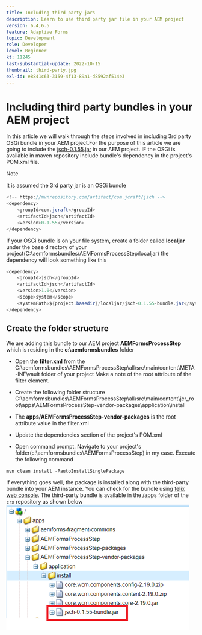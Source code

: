 ```yaml
---
title: Including third party jars
description: Learn to use third party jar file in your AEM project
version: 6.4,6.5
feature: Adaptive Forms
topic: Development
role: Developer
level: Beginner
kt: 11245
last-substantial-update: 2022-10-15
thumbnail: third-party.jpg
exl-id: e8841c63-3159-4f13-89a1-d8592af514e3
---
```

# Including third party bundles in your AEM project

In this article we will walk through the steps involved in including 3rd party OSGi bundle in your AEM project.For the purpose of this article we are going to include the [jsch-0.1.55.jar](https://repo1.maven.org/maven2/com/jcraft/jsch/0.1.55/jsch-0.1.55.jar) in our AEM project.  IF the OSGi is available in maven repository include bundle's dependency in the project's POM.xml file.

>[!NOTE]
> It is assumed the 3rd party jar is an OSGi bundle

```java
<!-- https://mvnrepository.com/artifact/com.jcraft/jsch -->
<dependency>
    <groupId>com.jcraft</groupId>
    <artifactId>jsch</artifactId>
    <version>0.1.55</version>
</dependency>

```

If your OSGi bundle is on your file system, create a folder called **localjar** under the base directory of your project(C:\aemformsbundles\AEMFormsProcessStep\localjar) the dependency will look something like this

```java
<dependency>
    <groupId>jsch</groupId>
    <artifactId>jsch</artifactId>
    <version>1.0</version>
    <scope>system</scope>
    <systemPath>${project.basedir}/localjar/jsch-0.1.55-bundle.jar</systemPath>
</dependency>
```

## Create the folder structure

We are adding this bundle to our AEM project **AEMFormsProcessStep** which is residing in  the **c:\aemformsbundles** folder

* Open the **filter.xml** from the C:\aemformsbundles\AEMFormsProcessStep\all\src\main\content\META-INF\vault folder of your project
Make a note of the root attribute  of the filter element.

* Create the following folder structure C:\aemformsbundles\AEMFormsProcessStep\all\src\main\content\jcr_root\apps\AEMFormsProcessStep-vendor-packages\application\install
* The **apps/AEMFormsProcessStep-vendor-packages** is the root attribute value in the filter.xml
* Update the dependencies section of the project's POM.xml
* Open command prompt. Navigate to your project's folder(c:\aemformsbundles\AEMFormsProcessStep) in my case. Execute the following command

```java
mvn clean install -PautoInstallSinglePackage
```

If everything goes well, the package is installed along with the third-party bundle into your AEM instance. You can check for the bundle using [felix web console](http://localhost:4502/system/console/bundles). The third-party bundle is available in the /apps folder of the `crx` repository as shown below
![third-party](assets/custom-bundle1.png)
